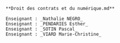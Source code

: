     **Droit des contrats et du numérique.md**
    
    Enseignant : _Nathalie NEGRO_
    Enseignant : _PENDARIES Esther_
    Enseignant : _SOTIN Pascal_
    Enseignant : _VIARD Marie-Christine_